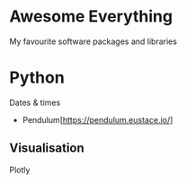 # Awesome Everything

My favourite software packages and libraries

# Python

Dates & times

- Pendulum[https://pendulum.eustace.io/]

## Visualisation

Plotly
